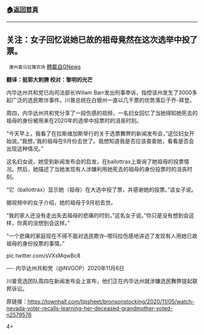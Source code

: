 ###  [:house:返回首頁](https://github.com/ourhimalayas/txt)
---

## 关注：女子回忆说她已故的祖母竟然在这次选举中投了票。
` 康州喜马拉雅农场` [轉載自GNews](https://gnews.org/zh-hans/531425/)

**翻译：挺郭大刺猬 
校对：黎明的光芒**

内华达州共和党已向司法部长Wiliam Barr发出刑事申诉，指控该州发生了3000多起广泛的选民欺诈事件。川普总统在白银州一直以几千票的优势落后于乔-拜登。

周四，内华达州共和党分享了一段伤感的视频，一名妇女回忆了当她得知她死去的祖母的身份被用来在2020年的选举中投票时的沮丧时刻。

“今天早上，我看了在拉斯维加斯举行的关于选票舞弊的新闻发布会，”这位妇女开始说。”我想，’我的祖母在9月份去世了。我想知道我是否应该查查她，看看是否会出现这种情况。”

这名妇女说，她受到新闻发布会的启发，在ballottrax上查询了她祖母的投票情况。然后，她描述了当她发现有人涉嫌利用她死去的祖母的身份投票时的沮丧时刻。

“它（ballottrax）显示她（祖母）在大选中投了票，并感谢她的投票。”该女子说。

据视频中的女子介绍，她的祖母于9月初去世。

“我的家人还没有走出失去祖母的悲痛的时刻，”这名女子说。”你只是没有想到会这样，你真的没想到会这样。”

“一个悲痛的家庭现在不得不面对选民欺诈–塔玛拉伤感地讲述了发现有人用她已故祖母的身份投票的事情。”

pic.twitter.com/sVXsMqwBc8

—- 内华达州共和党（@NVGOP）2020年11月6日

川普竞选团队周四在新闻发布会上宣布，他们正在内华达州就涉嫌选民舞弊提起联邦诉讼。

原链接：https://townhall.com/tipsheet/bronsonstocking/2020/11/05/watch-nevada-voter-recalls-learning-her-deceased-grandmother-voted-n2579576

4+
